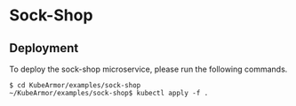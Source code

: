 # Sock-Shop

## Deployment

To deploy the sock-shop microservice, please run the following commands.

```text
$ cd KubeArmor/examples/sock-shop
~/KubeArmor/examples/sock-shop$ kubectl apply -f .
```

